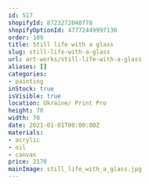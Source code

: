```yaml
---
id: 517
shopifyId: 8723272040778
shopifyOptionId: 47772449997130
order: 109
title: Still life with a glass
slug: still-life-with-a-glass
url: art-works/still-life-with-a-glass
aliases: []
categories:
- painting
inStock: true
isVisible: true
location: Ukraine/ Print Pro
height: 70
width: 70
date: 2021-01-01T00:00:00Z
materials:
- acrylic
- oil
- canvas
price: 2170
mainImage: still_life_with_a_glass.jpg
---
```

